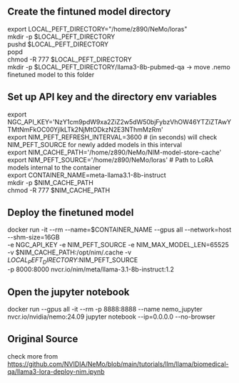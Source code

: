 ## Create the fintuned model directory 
export LOCAL_PEFT_DIRECTORY="/home/z890/NeMo/loras" \
mkdir -p $LOCAL_PEFT_DIRECTORY \
pushd $LOCAL_PEFT_DIRECTORY \
popd \
chmod -R 777 $LOCAL_PEFT_DIRECTORY \
mkdir -p $LOCAL_PEFT_DIRECTORY/llama3-8b-pubmed-qa -> move .nemo finetuned model to this folder

## Set up API key and the directory env variables
export NGC_API_KEY='NzY1cm9pdW9xa2ZiZ2w5dW50bjFybzVhOW46YTZiZTAwYTMtNmFkOC00YjlkLTk2NjMtODkzN2E3NThmMzRm' \
export NIM_PEFT_REFRESH_INTERVAL=3600  # (in seconds) will check NIM_PEFT_SOURCE for newly added models in this interval \
export NIM_CACHE_PATH='/home/z890/NeMo/NIM-model-store-cache' \
export NIM_PEFT_SOURCE='/home/z890/NeMo/loras' # Path to LoRA models internal to the container \
export CONTAINER_NAME=meta-llama3.1-8b-instruct \
mkdir -p $NIM_CACHE_PATH \
chmod -R 777 $NIM_CACHE_PATH

## Deploy the finetuned model
docker run -it --rm --name=$CONTAINER_NAME       --gpus all       --network=host       --shm-size=16GB       
-e NGC_API_KEY       -e NIM_PEFT_SOURCE  -e NIM_MAX_MODEL_LEN=65525      
-v $NIM_CACHE_PATH:/opt/nim/.cache       -v $LOCAL_PEFT_DIRECTORY:$NIM_PEFT_SOURCE   
-p 8000:8000   nvcr.io/nim/meta/llama-3.1-8b-instruct:1.2

## Open the jupyter notebook 
docker run --gpus all -it --rm 
-p 8888:8888 
--name nemo_jupyter 
nvcr.io/nvidia/nemo:24.09 
jupyter notebook --ip=0.0.0.0 --no-browser

## Original Source
check more from https://github.com/NVIDIA/NeMo/blob/main/tutorials/llm/llama/biomedical-qa/llama3-lora-deploy-nim.ipynb
